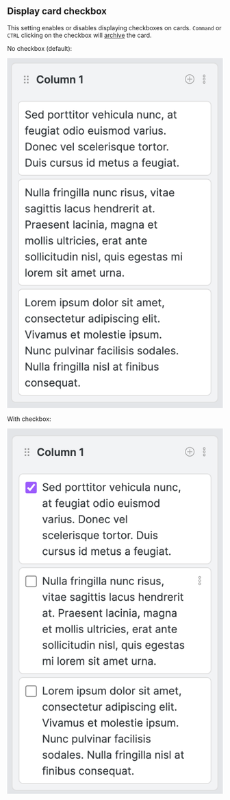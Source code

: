 ## Display card checkbox

This setting enables or disables displaying checkboxes on cards. `Command` or `CTRL` clicking on the checkbox will [archive](../How%20to/Viewing%20the%20archive.md) the card.

No checkbox (default):

![Screen Shot 2021-09-13 at 4.02.49 PM.png](../Assets/Screen%20Shot%202021-09-13%20at%204.02.49%20PM.png)

With checkbox:

![Screen Shot 2021-09-13 at 4.00.18 PM.png](../Assets/Screen%20Shot%202021-09-13%20at%204.00.18%20PM.png)
